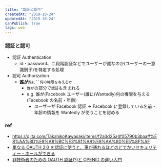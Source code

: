 ```yaml
---
title: "認証と認可"
createdAt: "2019-10-24"
updatedAt: "2019-10-24"
canPublish: true
tags: web
---
```


### 認証と認可

- 認証 Authentication
  - id・password、二段階認証などでユーザーが誰なのか(ユーザーの一意識別子)を特定する処理
- 認可 Authorization
  - **誰が**` 誰に``何の権限を与えるか `
    - `誰が`の部分で`認証`も含まれる
    - e.g. 誰が(Facebook ユーザー)誰に(Wantedly)何の権限を与える(Facebook の名前・年齢)
      - ユーザーが Facebook 認証 -> Facebook に登録している名前・年齢の情報を Wantedly が使うことを認める

### ref

- https://qiita.com/TakahikoKawasaki/items/f2a0d25a4f05790b3baa#%E8%AA%8D%E8%A8%BC%E3%81%A8%E8%AA%8D%E5%8F%AF
- [単なる OAUTH 2.0 を認証に使うと、車が通れるほどのどでかいセキュリティー・ホールができる](https://sakimura.org/2012/02/1487/)
- [非技術者のための OAUTH 認証(?)と OPENID の違い入門](https://www.sakimura.org/2011/05/1087/)
